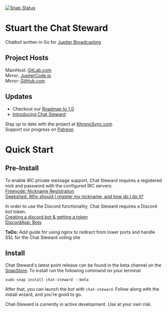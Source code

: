 [![Snap Status](https://build.snapcraft.io/badge/Kpovoc/chat-steward.svg)](https://build.snapcraft.io/user/Kpovoc/chat-steward)

# Stuart the Chat Steward
Chatbot written in Go for [Jupiter Broadcasting](https://jupiterbroadcasting.com)     

## Project Hosts
MainHost: [GitLab.com](https://gitlab.com/Kpovoc/chat-steward)  
Mirror: [JupiterCode.io](https://gitlab.jupitercode.io/Kpovoc/chat-steward)  
Mirror: [GitHub.com](https://github.com/Kpovoc/chat-steward)  

## Updates
- Checkout our [Roadmap to 1.0](https://gitlab.com/Kpovoc/chat-steward/wikis/Roadmap)  
- [Introducing Chat Steward](https://khronosync.com/posts/chat-steward-a-modern-showbot.html)

Stay up to date with the project at [KhronoSync.com](https://khronosync.com)  
Support our progress on [Patreon](https://www.patreon.com/KhronoSync)  


# Quick Start
## Pre-Install
To enable IRC private message support, Chat Steward requires a registered nick 
and password with the configured IRC servers.  
[Freenode: Nickname Registration](https://freenode.net/kb/answer/registration)  
[Geekshed: Why should I register my nickname, and how do I do it?](http://www.geekshed.net/2009/11/why-should-i-register-my-nickname-and-how-do-i-do-it/)  

In order to use the Discord functionality, Chat Steward requires a Discord bot
token.  
[Creating a discord bot & getting a token](https://github.com/reactiflux/discord-irc/wiki/Creating-a-discord-bot-&-getting-a-token)  
[DiscordApp: Bots](https://discordapp.com/developers/docs/topics/oauth2#bots)  

**ToDo:** Add guide for using nginx to redirect from lower ports and handle SSL for the Chat Steward voting site

## Install
Chat Steward's latest point release can be found in the beta channel on the 
[SnapStore](https://snapcraft.io/store). To install run the following command 
on your terminal  
```
sudo snap install chat-steward --beta
```
After that, you can launch the bot with `chat-steward`. Follow along with the 
install wizard, and you're good to go.  

Chat-Steward is currently in active development. Use at your own risk.
